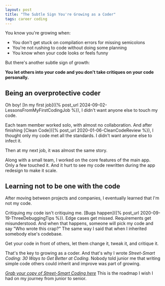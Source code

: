 ```yaml
---
layout: post
title: "The Subtle Sign You're Growing as a Coder"
tags: career coding
---
```


You know you're growing when:
* You don't get stuck on compilation errors for missing semicolons
* You're not rushing to code without doing some planning
* You know when your code looks or feels funny

But there's another subtle sign of growth:

**You let others into your code and you don't take critiques on your code personally.**

## Being an overprotective coder

Oh boy! [In my first job]({% post_url 2024-09-02-LessonsFromMyFirstCodingJob %}), I didn't want anyone else to touch my code.

Each team member worked solo, with almost no collaboration. And after finishing [Clean Code]({% post_url 2020-01-06-CleanCodeReview %}), I thought only my code met all the standards. I didn't want anyone else to infect it.

Then at my next job, it was almost the same story.

Along with a small team, I worked on the core features of the main app. Only a few touched it. And it hurt to see my code rewritten during the app redesign to make it scale.

## Learning not to be one with the code

After moving between projects and companies, I eventually learned that I'm not my code.

Critiquing my code isn't critiquing me. [Bugs happen]({% post_url 2020-09-19-ThreeDebuggingTips %}). Edge cases get missed. Requirements get misunderstood. And when that happens, someone will pick my code and say "Who wrote this crap?" The same way I said that when I inherited somebody else's codebase.

Get your code in front of others, let them change it, tweak it, and critique it.

That's the key to growing as a coder. And that's why I wrote _Street-Smart Coding: 30 Ways to Get Better at Coding._ Nobody told junior me that writing simple code others could inherit and improve was part of growing.

_[Grab your copy of Street-Smart Coding here](https://imcsarag.gumroad.com/l/streetsmartcoding/?utm_source=blog&utm_medium=post&utm_campaign=subtle-sign-youre-growing)_ This is the roadmap I wish I had on my journey from junior to senior.
